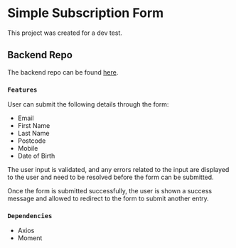 # Simple Subscription Form

This project was created for a dev test.

## Backend Repo

The backend repo can be found [here](https://github.com/Dhaya94/subscription-form-server).

### `Features`

User can submit the following details through the form:

- Email
- First Name
- Last Name
- Postcode
- Mobile
- Date of Birth

The user input is validated, and any errors related to the input are displayed to the user and need to be resolved before the form can be submitted.

Once the form is submitted successfully, the user is shown a success message and allowed to redirect to the form to submit another entry.

### `Dependencies`

- Axios
- Moment
